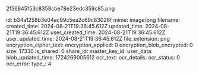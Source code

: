 2f56845f53c8358cbe78e23edc359c85.png

id: b34a1258b3e04ec99c5ea2c69c83026f
mime: image/png
filename: 
created_time: 2024-08-21T19:36:45.612Z
updated_time: 2024-08-21T19:36:45.612Z
user_created_time: 2024-08-21T19:36:45.612Z
user_updated_time: 2024-08-21T19:36:45.612Z
file_extension: png
encryption_cipher_text: 
encryption_applied: 0
encryption_blob_encrypted: 0
size: 17330
is_shared: 0
share_id: 
master_key_id: 
user_data: 
blob_updated_time: 1724269005612
ocr_text: 
ocr_details: 
ocr_status: 0
ocr_error: 
type_: 4